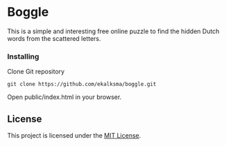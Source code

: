# Boggle

This is a simple and interesting free online puzzle to find the hidden Dutch words from the scattered letters.

### Installing

Clone Git repository

```
git clone https://github.com/ekalksma/boggle.git
```

Open public/index.html in your browser.

## License

This project is licensed under the [MIT License](./LICENSE).

